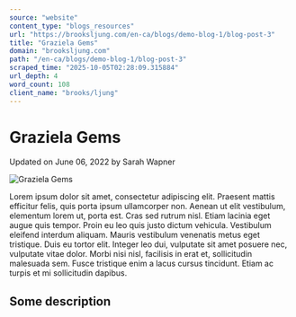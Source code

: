 ```yaml
---
source: "website"
content_type: "blogs_resources"
url: "https://brooksljung.com/en-ca/blogs/demo-blog-1/blog-post-3"
title: "Graziela Gems"
domain: "brooksljung.com"
path: "/en-ca/blogs/demo-blog-1/blog-post-3"
scraped_time: "2025-10-05T02:28:09.315884"
url_depth: 4
word_count: 108
client_name: "brooks/ljung"
---
```


# Graziela Gems

Updated on  June 06, 2022 by  Sarah Wapner

![Graziela Gems](//brooksljung.com/cdn/shop/articles/Screenshot_2022-06-03_124519.jpg?v=1654285940&width=2200)

Lorem ipsum dolor sit amet, consectetur adipiscing elit. Praesent mattis efficitur felis, quis porta ipsum ullamcorper non. Aenean ut elit vestibulum, elementum lorem ut, porta est. Cras sed rutrum nisl. Etiam lacinia eget augue quis tempor. Proin eu leo quis justo dictum vehicula. Vestibulum eleifend interdum aliquam. Mauris vestibulum venenatis metus eget tristique. Duis eu tortor elit. Integer leo dui, vulputate sit amet posuere nec, vulputate vitae dolor. Morbi nisi nisl, facilisis in erat et, sollicitudin malesuada sem. Fusce tristique enim a lacus cursus tincidunt. Etiam ac turpis et mi sollicitudin dapibus.

## Some description